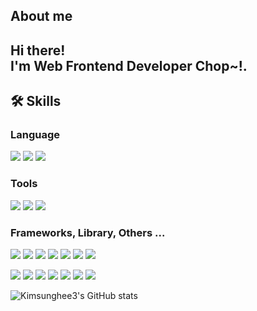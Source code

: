 ## About me

## Hi there! <br/> I'm Web Frontend Developer Chop~!.

## 🛠️ Skills

### Language

<img src="https://img.shields.io/badge/TypeScript-3178C6?style=typescript&logo=typescript&logoColor=ffffff"/> <img src="https://img.shields.io/badge/Node_js-339933?style=nodedotjs&logo=nodedotjs&logoColor=ffffff"/> <img src="https://img.shields.io/badge/Solidity-363636?style=solidity&logo=solidity&logoColor=ffffff"/>

### Tools
 
 <img src="https://img.shields.io/badge/Notion-000000?style=notion&logo=notion&logoColor=ffffff"/> <img src="https://img.shields.io/badge/Trello-0052cc?style=trello&logo=trello&logoColor=ffffff"/> <img src="https://img.shields.io/badge/Figma-f24e1e?style=figma&logo=figma&logoColor=ffffff"/> 

### Frameworks, Library, Others ...

<img src="https://img.shields.io/badge/React-61DAFB?style=React&logo=React&logoColor=ffffff"/> <img src="https://img.shields.io/badge/Next.js-000000?style=nextdotjs&logo=next.js&logoColor=ffffff"/> <img src="https://img.shields.io/badge/Nunjucks-1C4913?style=nunjucks&logo=nunjucks&logoColor=ffffff"/> <img src="https://img.shields.io/badge/styled_components-DB7093?style=styledcomponents&logo=styledcomponents&logoColor=ffffff"/> <img src="https://img.shields.io/badge/Redux-764ABC?style=redux&logo=redux&logoColor=ffffff"/> <img src="https://img.shields.io/badge/React_Query-FF4154?style=reactquery&logo=reactquery&logoColor=ffffff"/> <img src="https://img.shields.io/badge/Axios-5A29E4?style=axios&logo=axios&logoColor=ffffff"/>

<img src="https://img.shields.io/badge/Socket_IO-010101?style=socketdotio&logo=socketdotio&logoColor=ffffff"/> <img src="https://img.shields.io/badge/Tailwind_CSS-06B6D4?style=tailwindcss&logo=tailwindcss&logoColor=ffffff"/> <img src="https://img.shields.io/badge/Express-000000?style=express&logo=express&logoColor=ffffff"/> <img src="https://img.shields.io/badge/NestJS-E0234E?style=nestjs&logo=nestjs&logoColor=ffffff"/> <img src="https://img.shields.io/badge/Sequelize-52B0E7?style=sequelize&logo=sequelize&logoColor=ffffff"/> <img src="https://img.shields.io/badge/Amazon_AWS-232F3E?style=amazonaws&logo=amazonaws&logoColor=ffffff"/>  <img src="https://img.shields.io/badge/Linux-FCC624?style=linux&logo=linux&logoColor=ffffff"/>  




![Kimsunghee3's GitHub stats](https://github-readme-stats.vercel.app/api?username=Kimsunghee3&show_icons=true&theme=radical)

<!-- 테마 변경시 https://github.com/anuraghazra/github-readme-stats/blob/master/themes/README.md -->

<!--
**Kimsunghee3/Kimsunghee3** is a ✨ _special_ ✨ repository because its `README.md` (this file) appears on your GitHub profile.

Here are some ideas to get you started:

- 🔭 I’m currently working on ...
- 🌱 I’m currently learning ...
- 👯 I’m looking to collaborate on ...
- 🤔 I’m looking for help with ...
- 💬 Ask me about ...
- 📫 How to reach me: ...
- 😄 Pronouns: ...
- ⚡ Fun fact: ...
-->
